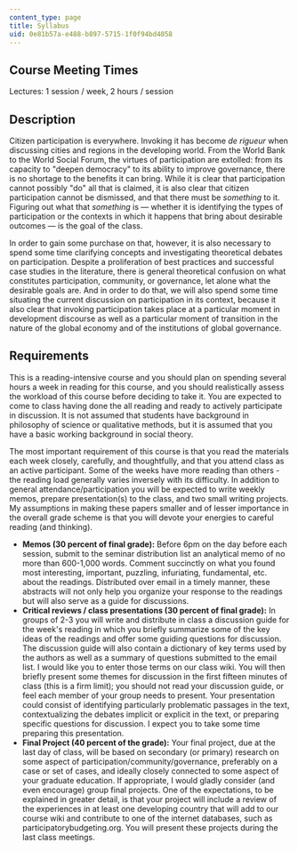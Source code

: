 ```yaml
---
content_type: page
title: Syllabus
uid: 0e81b57a-e488-b897-5715-1f0f94bd4058
---
```


Course Meeting Times
--------------------

Lectures: 1 session / week, 2 hours / session

Description
-----------

Citizen participation is everywhere. Invoking it has become _de rigueur_ when discussing cities and regions in the developing world. From the World Bank to the World Social Forum, the virtues of participation are extolled: from its capacity to "deepen democracy" to its ability to improve governance, there is no shortage to the benefits it can bring. While it is clear that participation cannot possibly "do" all that is claimed, it is also clear that citizen participation cannot be dismissed, and that there must be _something_ to it. Figuring out what that _something_ is — whether it is identifying the types of participation or the contexts in which it happens that bring about desirable outcomes — is the goal of the class.

In order to gain some purchase on that, however, it is also necessary to spend some time clarifying concepts and investigating theoretical debates on participation. Despite a proliferation of best practices and successful case studies in the literature, there is general theoretical confusion on what constitutes participation, community, or governance, let alone what the desirable goals are. And in order to do that, we will also spend some time situating the current discussion on participation in its context, because it also clear that invoking participation takes place at a particular moment in development discourse as well as a particular moment of transition in the nature of the global economy and of the institutions of global governance.

Requirements
------------

This is a reading-intensive course and you should plan on spending several hours a week in reading for this course, and you should realistically assess the workload of this course before deciding to take it. You are expected to come to class having done the all reading and ready to actively participate in discussion. It is not assumed that students have background in philosophy of science or qualitative methods, but it is assumed that you have a basic working background in social theory.

The most important requirement of this course is that you read the materials each week closely, carefully, and thoughtfully, and that you attend class as an active participant. Some of the weeks have more reading than others - the reading load generally varies inversely with its difficulty. In addition to general attendance/participation you will be expected to write weekly memos, prepare presentation(s) to the class, and two small writing projects. My assumptions in making these papers smaller and of lesser importance in the overall grade scheme is that you will devote your energies to careful reading (and thinking).

*   **Memos (30 percent of final grade):** Before 6pm on the day before each session, submit to the seminar distribution list an analytical memo of no more than 600-1,000 words. Comment succinctly on what you found most interesting, important, puzzling, infuriating, fundamental, etc. about the readings. Distributed over email in a timely manner, these abstracts will not only help you organize your response to the readings but will also serve as a guide for discussions.
*   **Critical reviews / class presentations (30 percent of final grade):** In groups of 2-3 you will write and distribute in class a discussion guide for the week's reading in which you briefly summarize some of the key ideas of the readings and offer some guiding questions for discussion. The discussion guide will also contain a dictionary of key terms used by the authors as well as a summary of questions submitted to the email list. I would like you to enter those terms on our class wiki. You will then briefly present some themes for discussion in the first fifteen minutes of class (this is a firm limit); you should not read your discussion guide, or feel each member of your group needs to present. Your presentation could consist of identifying particularly problematic passages in the text, contextualizing the debates implicit or explicit in the text, or preparing specific questions for discussion. I expect you to take some time preparing this presentation.
*   **Final Project (40 percent of the grade):** Your final project, due at the last day of class, will be based on secondary (or primary) research on some aspect of participation/community/governance, preferably on a case or set of cases, and ideally closely connected to some aspect of your graduate education. If appropriate, I would gladly consider (and even encourage) group final projects. One of the expectations, to be explained in greater detail, is that your project will include a review of the experiences in at least one developing country that will add to our course wiki and contribute to one of the internet databases, such as participatorybudgeting.org. You will present these projects during the last class meetings.